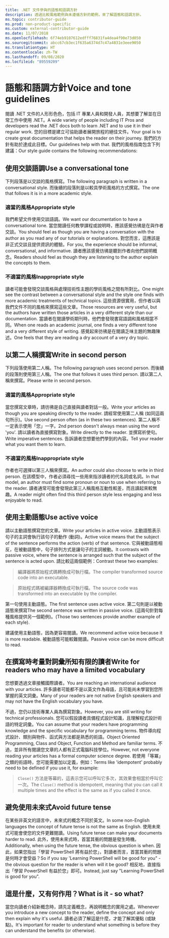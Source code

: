 ```yaml
---
title: .NET 文件參與的語態和語調方針
description: 透過比較風格範例與未遵循方針的範例，來了解語態和語調方針。
ms.topic: contributor-guide
ms.prod: non-product-specific
ms.custom: external-contributor-guide
ms.date: 11/07/2018
ms.openlocfilehash: 6f74eb9107612edfff76831fa4dea4f90e73d050
ms.sourcegitcommit: abcc67cb3ec1f635a6374d7c47a4831e3eee9050
ms.translationtype: HT
ms.contentlocale: zh-TW
ms.lasthandoff: 09/08/2020
ms.locfileid: "89559209"
---
```

# <a name="voice-and-tone-guidelines"></a><span data-ttu-id="26dbb-103">語態和語調方針</span><span class="sxs-lookup"><span data-stu-id="26dbb-103">Voice and tone guidelines</span></span>

<span data-ttu-id="26dbb-104">閱讀 .NET 文件的人形形色色，包括 IT 專業人員和開發人員，其想要了解並在日常工作中使用 .NET。</span><span class="sxs-lookup"><span data-stu-id="26dbb-104">A wide variety of people including IT Pros and developers read the .NET docs both to learn .NET and to use it in their regular work.</span></span> <span data-ttu-id="26dbb-105">您的目標是建立可協助讀者展開旅程的絕佳文件。</span><span class="sxs-lookup"><span data-stu-id="26dbb-105">Your goal is to create great documentation that helps the reader on their journey.</span></span> <span data-ttu-id="26dbb-106">我們的方針有助於達成此目標。</span><span class="sxs-lookup"><span data-stu-id="26dbb-106">Our guidelines help with that.</span></span> <span data-ttu-id="26dbb-107">我們的風格指南包含下列建議：</span><span class="sxs-lookup"><span data-stu-id="26dbb-107">Our style guide contains the following recommendations:</span></span>

## <a name="use-a-conversational-tone"></a><span data-ttu-id="26dbb-108">使用交談語調</span><span class="sxs-lookup"><span data-stu-id="26dbb-108">Use a conversational tone</span></span>

<span data-ttu-id="26dbb-109">下列段落是以交談的風格撰寫。</span><span class="sxs-lookup"><span data-stu-id="26dbb-109">The following paragraph is written in a conversational style.</span></span> <span data-ttu-id="26dbb-110">而後續的段落則是以較具學術風格的方式撰寫。</span><span class="sxs-lookup"><span data-stu-id="26dbb-110">The one that follows it is in a more academic style.</span></span>

### <a name="appropriate-style"></a><span data-ttu-id="26dbb-111">適當的風格</span><span class="sxs-lookup"><span data-stu-id="26dbb-111">Appropriate style</span></span>

<span data-ttu-id="26dbb-112">我們希望文件使用交談語調。</span><span class="sxs-lookup"><span data-stu-id="26dbb-112">We want our documentation to have a conversational tone.</span></span> <span data-ttu-id="26dbb-113">當您閱讀任何教學課程或說明時，應該感覺彷彿是在與作者交談。</span><span class="sxs-lookup"><span data-stu-id="26dbb-113">You should feel as though you are having a conversation with the author as you read any of our tutorials or explanations.</span></span> <span data-ttu-id="26dbb-114">對您而言，這應該是非正式交談且提供資訊的體驗。</span><span class="sxs-lookup"><span data-stu-id="26dbb-114">For you, the experience should be informal, conversational, and informative.</span></span> <span data-ttu-id="26dbb-115">讀者應該感覺彷彿是聽到作者向他們說明概念。</span><span class="sxs-lookup"><span data-stu-id="26dbb-115">Readers should feel as though they are listening to the author explain the concepts to them.</span></span>

### <a name="inappropriate-style"></a><span data-ttu-id="26dbb-116">不適當的風格</span><span class="sxs-lookup"><span data-stu-id="26dbb-116">Inappropriate style</span></span>

<span data-ttu-id="26dbb-117">讀者可能會發現交談風格與處理技術性主題的學術風格之間有所對比。</span><span class="sxs-lookup"><span data-stu-id="26dbb-117">One might see the contrast between a conversational style and the style one finds with more academic treatments of technical topics.</span></span> <span data-ttu-id="26dbb-118">這些資源很實用，但作者以與我們文件不同的風格來撰寫這些文章。</span><span class="sxs-lookup"><span data-stu-id="26dbb-118">Those resources are very useful, but the authors have written those articles in a very different style than our documentation.</span></span> <span data-ttu-id="26dbb-119">當讀者在閱讀學術期刊時，他們會發現書寫語調和風格相當不同。</span><span class="sxs-lookup"><span data-stu-id="26dbb-119">When one reads an academic journal, one finds a very different tone and a very different style of writing.</span></span> <span data-ttu-id="26dbb-120">感覺起來彷彿是在閱讀乏味主題的無趣陳述。</span><span class="sxs-lookup"><span data-stu-id="26dbb-120">One feels that they are reading a dry account of a very dry topic.</span></span>  

## <a name="write-in-second-person"></a><span data-ttu-id="26dbb-121">以第二人稱撰寫</span><span class="sxs-lookup"><span data-stu-id="26dbb-121">Write in second person</span></span>

<span data-ttu-id="26dbb-122">下列段落使用第二人稱。</span><span class="sxs-lookup"><span data-stu-id="26dbb-122">The following paragraph uses second person.</span></span> <span data-ttu-id="26dbb-123">而後續的段落則使用第三人稱。</span><span class="sxs-lookup"><span data-stu-id="26dbb-123">The one that follows it uses third person.</span></span> <span data-ttu-id="26dbb-124">請以第二人稱來撰寫。</span><span class="sxs-lookup"><span data-stu-id="26dbb-124">Please write in second person.</span></span>

### <a name="appropriate-style"></a><span data-ttu-id="26dbb-125">適當的風格</span><span class="sxs-lookup"><span data-stu-id="26dbb-125">Appropriate style</span></span>

<span data-ttu-id="26dbb-126">當您撰寫文章時，請彷彿是自己直接與讀者對話一般。</span><span class="sxs-lookup"><span data-stu-id="26dbb-126">Write your articles as though you are speaking directly to the reader.</span></span> <span data-ttu-id="26dbb-127">請經常使用第二人稱 (如同這兩句所示)。</span><span class="sxs-lookup"><span data-stu-id="26dbb-127">Use second person often (as in these two sentences).</span></span> <span data-ttu-id="26dbb-128">第二人稱不一定表示使用「您」一字。</span><span class="sxs-lookup"><span data-stu-id="26dbb-128">2nd person doesn't always mean using the word 'you'.</span></span> <span data-ttu-id="26dbb-129">請以讀者為直接撰寫對象。</span><span class="sxs-lookup"><span data-stu-id="26dbb-129">Write directly to the reader.</span></span> <span data-ttu-id="26dbb-130">並撰寫祈使句。</span><span class="sxs-lookup"><span data-stu-id="26dbb-130">Write imperative sentences.</span></span> <span data-ttu-id="26dbb-131">告訴讀者您想要他們學到的內容。</span><span class="sxs-lookup"><span data-stu-id="26dbb-131">Tell your reader what you want them to learn.</span></span>

### <a name="inappropriate-style"></a><span data-ttu-id="26dbb-132">不適當的風格</span><span class="sxs-lookup"><span data-stu-id="26dbb-132">Inappropriate style</span></span>

<span data-ttu-id="26dbb-133">作者也可選擇以第三人稱來撰寫。</span><span class="sxs-lookup"><span data-stu-id="26dbb-133">An author could also choose to write in third person.</span></span> <span data-ttu-id="26dbb-134">在該模型中，作者必須尋找一些用來指涉讀者的代名詞或名詞。</span><span class="sxs-lookup"><span data-stu-id="26dbb-134">In that model, an author must find some pronoun or noun to use when referring to the reader.</span></span> <span data-ttu-id="26dbb-135">讀者通常可能會發現此第三人稱風格互動性較差，而且讀起來較無趣。</span><span class="sxs-lookup"><span data-stu-id="26dbb-135">A reader might often find this third person style less engaging and less enjoyable to read.</span></span>

## <a name="use-active-voice"></a><span data-ttu-id="26dbb-136">使用主動語態</span><span class="sxs-lookup"><span data-stu-id="26dbb-136">Use active voice</span></span>

<span data-ttu-id="26dbb-137">請以主動語態撰寫您的文章。</span><span class="sxs-lookup"><span data-stu-id="26dbb-137">Write your articles in active voice.</span></span> <span data-ttu-id="26dbb-138">主動語態表示句子的主詞會執行該句子的動作 (動詞)。</span><span class="sxs-lookup"><span data-stu-id="26dbb-138">Active voice means that the subject of the sentence performs the action (verb) of that sentence.</span></span> <span data-ttu-id="26dbb-139">它與被動語態相反，在被動語態中，句子排列方式是讓句子的主詞被動。</span><span class="sxs-lookup"><span data-stu-id="26dbb-139">It contrasts with passive voice, where the sentence is arranged such that the subject of the sentence is acted upon.</span></span> <span data-ttu-id="26dbb-140">請比較這兩個範例：</span><span class="sxs-lookup"><span data-stu-id="26dbb-140">Contrast these two examples:</span></span>

><span data-ttu-id="26dbb-141">編譯器將原始程式碼轉換成可執行檔。</span><span class="sxs-lookup"><span data-stu-id="26dbb-141">The compiler transformed source code into an executable.</span></span>

><span data-ttu-id="26dbb-142">原始程式碼被編譯器轉換成可執行檔。</span><span class="sxs-lookup"><span data-stu-id="26dbb-142">The source code was transformed into an executable by the compiler.</span></span>

<span data-ttu-id="26dbb-143">第一句使用主動語態。</span><span class="sxs-lookup"><span data-stu-id="26dbb-143">The first sentence uses active voice.</span></span> <span data-ttu-id="26dbb-144">第二句則是以被動語態來撰寫</span><span class="sxs-lookup"><span data-stu-id="26dbb-144">The second sentence was written in passive voice.</span></span> <span data-ttu-id="26dbb-145">(這兩句針對每種風格提供另一個範例)。</span><span class="sxs-lookup"><span data-stu-id="26dbb-145">(Those two sentences provide another example of each style).</span></span>

<span data-ttu-id="26dbb-146">建議使用主動語態，因為更容易閱讀。</span><span class="sxs-lookup"><span data-stu-id="26dbb-146">We recommend active voice because it is more readable.</span></span> <span data-ttu-id="26dbb-147">被動語態可能較難閱讀。</span><span class="sxs-lookup"><span data-stu-id="26dbb-147">Passive voice can be more difficult to read.</span></span>

## <a name="write-for-readers-who-may-have-a-limited-vocabulary"></a><span data-ttu-id="26dbb-148">在撰寫時考量對詞彙所知有限的讀者</span><span class="sxs-lookup"><span data-stu-id="26dbb-148">Write for readers who may have a limited vocabulary</span></span>

<span data-ttu-id="26dbb-149">您想要透過文章接觸國際讀者。</span><span class="sxs-lookup"><span data-stu-id="26dbb-149">You are reaching an international audience with your articles.</span></span> <span data-ttu-id="26dbb-150">許多讀者可能都不是以英文作為母語，且可能尚未學習到您所掌握的英文詞彙。</span><span class="sxs-lookup"><span data-stu-id="26dbb-150">Many of your readers are not native English speakers and may not have the English vocabulary you have.</span></span>

<span data-ttu-id="26dbb-151">不過，您仍以技術專業人員為撰寫對象。</span><span class="sxs-lookup"><span data-stu-id="26dbb-151">However, you are still writing for technical professionals.</span></span> <span data-ttu-id="26dbb-152">您可以假設讀者具備程式設計知識，且理解程式設計術語的特定詞彙。</span><span class="sxs-lookup"><span data-stu-id="26dbb-152">You can assume that your readers have programming knowledge and the specific vocabulary for programming terms.</span></span> <span data-ttu-id="26dbb-153">物件導向程式設計、類別與物件、函式與方法都是熟悉的術語。</span><span class="sxs-lookup"><span data-stu-id="26dbb-153">Object Oriented Programming, Class and Object, Function and Method are familiar terms.</span></span> <span data-ttu-id="26dbb-154">不過，並非所有閱讀您文章的人都有正式電腦科技學位。</span><span class="sxs-lookup"><span data-stu-id="26dbb-154">However, not everyone reading your articles has a formal computer science degree.</span></span> <span data-ttu-id="26dbb-155">若使用「等冪」之類的術語時，您可能需要加以定義，例如：</span><span class="sxs-lookup"><span data-stu-id="26dbb-155">Terms like 'idempotent' probably need to be defined if you use it, for example:</span></span>

> <span data-ttu-id="26dbb-156">`Close()` 方法是等幕的，這表示您可以呼叫它多次，其效果會相當於呼叫它一次。</span><span class="sxs-lookup"><span data-stu-id="26dbb-156">The `Close()` method is idempotent, meaning that you can call it multiple times and the effect is the same as if you called it once.</span></span>

## <a name="avoid-future-tense"></a><span data-ttu-id="26dbb-157">避免使用未來式</span><span class="sxs-lookup"><span data-stu-id="26dbb-157">Avoid future tense</span></span>

<span data-ttu-id="26dbb-158">在某些非英文的語言中，未來式的概念不同於英文。</span><span class="sxs-lookup"><span data-stu-id="26dbb-158">In some non-English languages the concept of future tense is not the same as English.</span></span> <span data-ttu-id="26dbb-159">使用未來式可能會使您的文件更難閱讀。</span><span class="sxs-lookup"><span data-stu-id="26dbb-159">Using future tense can make your documents harder to read.</span></span> <span data-ttu-id="26dbb-160">此外，使用未來式時，首當其衝的問題是發生時機。</span><span class="sxs-lookup"><span data-stu-id="26dbb-160">Additionally, when using the future tense, the obvious question is when.</span></span> <span data-ttu-id="26dbb-161">因此，如果您指出「學習 PowerShell 將有益於您」，對讀者而言，首當其衝的問題是何時才會受益？</span><span class="sxs-lookup"><span data-stu-id="26dbb-161">So if you say 'Learning PowerShell will be good for you" - the obvious question for the reader is when will it be good?</span></span> <span data-ttu-id="26dbb-162">相反地，直接指出「學習 PowerShell 有益於您」即可。</span><span class="sxs-lookup"><span data-stu-id="26dbb-162">Instead, just say "Learning PowerShell is good for you".</span></span>

## <a name="what-is-it---so-what"></a><span data-ttu-id="26dbb-163">這是什麼，又有何作用？</span><span class="sxs-lookup"><span data-stu-id="26dbb-163">What is it - so what?</span></span>

<span data-ttu-id="26dbb-164">當您向讀者介紹新概念時，請先定義概念，再說明概念的實用之處。</span><span class="sxs-lookup"><span data-stu-id="26dbb-164">Whenever you introduce a new concept to the reader, define the concept and only then explain why it's useful.</span></span> <span data-ttu-id="26dbb-165">讀者必須了解這是什麼，才能了解其優點 (或缺點)。</span><span class="sxs-lookup"><span data-stu-id="26dbb-165">It's important for reader to understand what something is before they can understand the benefits (or otherwise).</span></span>
